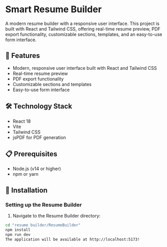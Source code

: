 # Smart Resume Builder

A modern resume builder with a responsive user interface. This project is built with React and Tailwind CSS, offering real-time resume preview, PDF export functionality, customizable sections, templates, and an easy-to-use form interface.

## 🚀 Features

- Modern, responsive user interface built with React and Tailwind CSS
- Real-time resume preview
- PDF export functionality
- Customizable sections and templates
- Easy-to-use form interface

## 🛠️ Technology Stack

- React 18
- Vite
- Tailwind CSS
- jsPDF for PDF generation

## 📋 Prerequisites

- Node.js (v14 or higher)
- npm or yarn

## 🔧 Installation

### Setting up the Resume Builder

1. Navigate to the Resume Builder directory:
```bash
cd "resume builder/ResumeBuilder"
npm install
npm run dev
The application will be available at http://localhost:5173!


